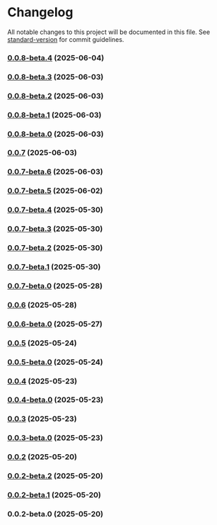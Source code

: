 # Changelog

All notable changes to this project will be documented in this file. See [standard-version](https://github.com/conventional-changelog/standard-version) for commit guidelines.

### [0.0.8-beta.4](https://github.com/devx-commerce/plugin-strapi/compare/v0.0.8-beta.3...v0.0.8-beta.4) (2025-06-04)

### [0.0.8-beta.3](https://github.com/devx-commerce/plugin-strapi/compare/v0.0.8-beta.2...v0.0.8-beta.3) (2025-06-03)

### [0.0.8-beta.2](https://github.com/devx-commerce/plugin-strapi/compare/v0.0.8-beta.1...v0.0.8-beta.2) (2025-06-03)

### [0.0.8-beta.1](https://github.com/devx-commerce/plugin-strapi/compare/v0.0.8-beta.0...v0.0.8-beta.1) (2025-06-03)

### [0.0.8-beta.0](https://github.com/devx-commerce/plugin-strapi/compare/v0.0.7...v0.0.8-beta.0) (2025-06-03)

### [0.0.7](https://github.com/devx-commerce/plugin-strapi/compare/v0.0.7-beta.6...v0.0.7) (2025-06-03)

### [0.0.7-beta.6](https://github.com/devx-commerce/plugin-strapi/compare/v0.0.7-beta.5...v0.0.7-beta.6) (2025-06-03)

### [0.0.7-beta.5](https://github.com/devx-commerce/plugin-strapi/compare/v0.0.7-beta.4...v0.0.7-beta.5) (2025-06-02)

### [0.0.7-beta.4](https://github.com/devx-commerce/plugin-strapi/compare/v0.0.7-beta.3...v0.0.7-beta.4) (2025-05-30)

### [0.0.7-beta.3](https://github.com/devx-commerce/plugin-strapi/compare/v0.0.7-beta.2...v0.0.7-beta.3) (2025-05-30)

### [0.0.7-beta.2](https://github.com/devx-commerce/plugin-strapi/compare/v0.0.7-beta.1...v0.0.7-beta.2) (2025-05-30)

### [0.0.7-beta.1](https://github.com/devx-commerce/plugin-strapi/compare/v0.0.7-beta.0...v0.0.7-beta.1) (2025-05-30)

### [0.0.7-beta.0](https://github.com/devx-commerce/plugin-strapi/compare/v0.0.6...v0.0.7-beta.0) (2025-05-28)

### [0.0.6](https://github.com/devx-commerce/plugin-strapi/compare/v0.0.6-beta.0...v0.0.6) (2025-05-28)

### [0.0.6-beta.0](https://github.com/devx-commerce/plugin-strapi/compare/v0.0.5...v0.0.6-beta.0) (2025-05-27)

### [0.0.5](https://github.com/devx-commerce/plugin-strapi/compare/v0.0.5-beta.0...v0.0.5) (2025-05-24)

### [0.0.5-beta.0](https://github.com/devx-commerce/plugin-strapi/compare/v0.0.4...v0.0.5-beta.0) (2025-05-24)

### [0.0.4](https://github.com/devx-commerce/plugin-strapi/compare/v0.0.4-beta.0...v0.0.4) (2025-05-23)

### [0.0.4-beta.0](https://github.com/devx-commerce/plugin-strapi/compare/v0.0.3...v0.0.4-beta.0) (2025-05-23)

### [0.0.3](https://github.com/devx-commerce/plugin-strapi/compare/v0.0.3-beta.0...v0.0.3) (2025-05-23)

### [0.0.3-beta.0](https://github.com/devx-commerce/plugin-strapi/compare/v0.0.2...v0.0.3-beta.0) (2025-05-23)

### [0.0.2](https://github.com/devx-commerce/plugin-strapi/compare/v0.0.2-beta.2...v0.0.2) (2025-05-20)

### [0.0.2-beta.2](https://github.com/devx-commerce/plugin-strapi/compare/v0.0.2-beta.1...v0.0.2-beta.2) (2025-05-20)

### [0.0.2-beta.1](https://github.com/devx-commerce/plugin-strapi/compare/v0.0.2-beta.0...v0.0.2-beta.1) (2025-05-20)

### 0.0.2-beta.0 (2025-05-20)
